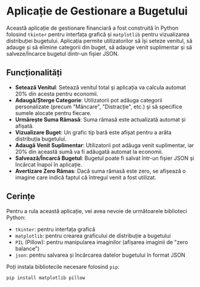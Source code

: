# Aplicație de Gestionare a Bugetului

Această aplicație de gestionare financiară a fost construită în Python folosind `tkinter` pentru interfața grafică și `matplotlib` pentru vizualizarea distribuției bugetului. Aplicația permite utilizatorilor să își seteze venitul, să adauge și să elimine categorii din buget, să adauge venit suplimentar și să salveze/încarce bugetul dintr-un fișier JSON.

## Funcționalități

- **Setează Venitul**: Setează venitul total și aplicația va calcula automat 20% din acesta pentru economii.
- **Adaugă/Șterge Categorie**: Utilizatorii pot adăuga categorii personalizate (precum "Mâncare", "Distracție", etc.) și să specifice sumele alocate pentru fiecare.
- **Urmărește Suma Rămasă**: Suma rămasă este actualizată automat și afișată.
- **Vizualizare Buget**: Un grafic tip bară este afișat pentru a arăta distribuția bugetului.
- **Adaugă Venit Suplimentar**: Utilizatorii pot adăuga venit suplimentar, iar 20% din această sumă va fi adăugată automat la economii.
- **Salvează/Încarcă Bugetul**: Bugetul poate fi salvat într-un fișier JSON și încărcat înapoi în aplicație.
- **Avertizare Zero Rămas**: Dacă suma rămasă este zero, se afișează o imagine care indică faptul că întregul venit a fost utilizat.

## Cerințe

Pentru a rula această aplicație, vei avea nevoie de următoarele biblioteci Python:

- `tkinter`: pentru interfața grafică
- `matplotlib`: pentru crearea graficului de distribuție a bugetului
- `PIL` (Pillow): pentru manipularea imaginilor (afișarea imaginii de "zero balance")
- `json`: pentru salvarea și încărcarea datelor bugetului în format JSON

Poți instala bibliotecile necesare folosind `pip`:

```bash
pip install matplotlib pillow
